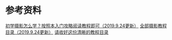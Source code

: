 # 参考资料

[初学摄影怎么学？按照本入门攻略阅读教程即可（2019.9.24更新）](https://mp.weixin.qq.com/s/MDAaLjnx5A538FPYpNiC7w)
[全部摄影教程目录（2019.9.24更新）](https://mp.weixin.qq.com/s/0JPDSyOnIn2hYo7at6A9Jw)
[请收好这份清晰的教程目录](https://mp.weixin.qq.com/s/C4uffbsfiFvyJ5irIZPwmA)